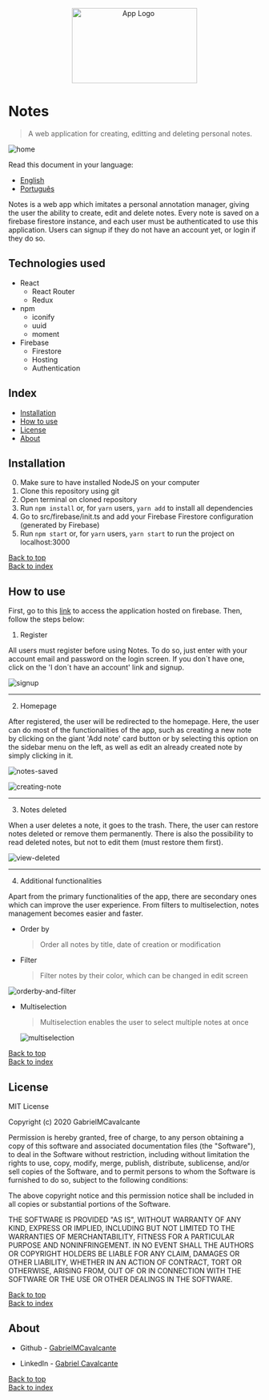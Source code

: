 <p align="center"><img src="github/app-logo.png" width=250 height=150 alt="App Logo"/></p>

# Notes

> A web application for creating, editting and deleting personal notes.

![home](github/home.jpg)

Read this document in your language: 
- [English](README.md) 
- [Português](README.pt.md)

Notes is a web app which imitates a personal annotation manager, giving the user the ability to create, edit and delete notes.
Every note is saved on a firebase firestore instance, and each user must be authenticated to use this application. Users can signup
if they do not have an account yet, or login if they do so.

## Technologies used

- React
  - React Router
  - Redux
- npm
  - iconify
  - uuid
  - moment
- Firebase
  - Firestore
  - Hosting
  - Authentication

## Index

- [Installation](#installation)
- [How to use](#how-to-use)
- [License](#license)
- [About](#about)

## Installation

0. Make sure to have installed NodeJS on your computer
1. Clone this repository using git
1. Open terminal on cloned repository
1. Run ``npm install`` or, for ``yarn`` users,  ``yarn add`` to install all dependencies
1. Go to src/firebase/init.ts and add your Firebase Firestore configuration (generated by Firebase)
1. Run ``npm start`` or, for ``yarn`` users, ``yarn start`` to run the project on localhost:3000

[Back to top](#notes) <br>
[Back to index](#index)

## How to use

<p>First, go to this <a href="https://notes-5cf6a.firebaseapp.com">link</a> to access the application hosted on firebase.
Then, follow the steps below:</p>

1. Register
  <p>All users must register before using Notes. To do so, just enter with your account email and password on the login screen.
  If you don´t have one, click on the 'I don´t have an account' link and signup.</p>
  
  ![signup](github/signup.jpg)
  
  <hr>
  
2. Homepage
  <p>After registered, the user will be redirected to the homepage. Here, the user can do most of the functionalities of the app, such as creating a new note by clicking on the giant 'Add note' card button or by selecting this option on the sidebar menu on the left, as well as edit an already created note by simply clicking in it.</p>
  
  ![notes-saved](github/home.jpg "Notes created by the user")
  
  ![creating-note](github/editing-note.jpg "Editting note")
  
  <hr>
  
3. Notes deleted
  <p>When a user deletes a note, it goes to the trash. There, the user can restore notes deleted or remove them permanently. There is     also the possibility to read deleted notes, but not to edit them (must restore them first).</p>
  
  ![view-deleted](github/view-deleted.jpg)
  
  <hr>
  
4. Additional functionalities
  <p>Apart from the primary functionalities of the app, there are secondary ones which can improve the user experience. From filters to   multiselection, notes management becomes easier and faster.</p>
  
  - Order by
    > <p>Order all notes by title, date of creation or modification</p>
  
  - Filter
    > <p>Filter notes by their color, which can be changed in edit screen</p>
    
  ![orderby-and-filter](github/orderby-filter.jpg)
  
  - Multiselection
    > <p>Multiselection enables the user to select multiple notes at once</p>
    ![multiselection](github/multiselection.jpg)
  
[Back to top](#notes) <br>
[Back to index](#index)

## License
MIT License

Copyright (c) 2020 GabrielMCavalcante

Permission is hereby granted, free of charge, to any person obtaining a copy
of this software and associated documentation files (the "Software"), to deal
in the Software without restriction, including without limitation the rights
to use, copy, modify, merge, publish, distribute, sublicense, and/or sell
copies of the Software, and to permit persons to whom the Software is
furnished to do so, subject to the following conditions:

The above copyright notice and this permission notice shall be included in all
copies or substantial portions of the Software.

THE SOFTWARE IS PROVIDED "AS IS", WITHOUT WARRANTY OF ANY KIND, EXPRESS OR
IMPLIED, INCLUDING BUT NOT LIMITED TO THE WARRANTIES OF MERCHANTABILITY,
FITNESS FOR A PARTICULAR PURPOSE AND NONINFRINGEMENT. IN NO EVENT SHALL THE
AUTHORS OR COPYRIGHT HOLDERS BE LIABLE FOR ANY CLAIM, DAMAGES OR OTHER
LIABILITY, WHETHER IN AN ACTION OF CONTRACT, TORT OR OTHERWISE, ARISING FROM,
OUT OF OR IN CONNECTION WITH THE SOFTWARE OR THE USE OR OTHER DEALINGS IN THE
SOFTWARE.

[Back to top](#notes) <br>
[Back to index](#index)

## About

- Github - [GabrielMCavalcante](https://github.com/GabrielMCavalcante)

- LinkedIn - [Gabriel Cavalcante](https://linkedin.com/in/gabrielmcavalcante)

[Back to top](#notes) <br>
[Back to index](#index)
